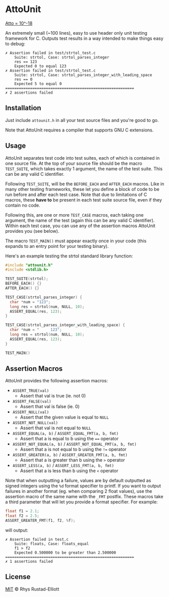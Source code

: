 # AttoUnit

[Atto = 10^-18](https://en.wikipedia.org/wiki/Atto-)

An extremely small (~100 lines), easy to use header only unit testing framework
for C. Outputs test results in a way intended to make things easy to debug:

```
✗ Assertion failed in test/strtol_test.c
	Suite: strtol, Case: strtol_parses_integer
	res == 123
	Expected 0 to equal 123
✗ Assertion failed in test/strtol_test.c
	Suite: strtol, Case: strtol_parses_integer_with_leading_space
	res == 0
	Expected 5 to equal 0
=========================================================
✗ 2 assertions failed
```

## Installation

Just include `attounit.h` in all your test source files and you're good to go.

Note that AttoUnit requires a compiler that supports GNU C extensions.

## Usage

AttoUnit separates test code into test suites, each of which is contained in one
source file. At the top of your source file should be the macro `TEST_SUITE`,
which takes exactly 1 argument, the name of the test suite. This can be any
valid C identifier.

Following `TEST_SUITE`, will be the `BEFORE_EACH` and `AFTER_EACH` macros. Like
in many other testing frameworks, these let you define a block of code to be run
before and after each test case. Note that due to limitations of C macros, these
**have to** be present in each test suite source file, even if they contain no
code.

Following this, are one or more `TEST_CASE` macros, each taking one argument,
the name of the test (again this can be any valid C identifier). Within each
test case, you can use any of the assertion macros AttoUnit provides you (see
below).

The macro `TEST_MAIN()` must appear exactly once in your code (this expands to
an entry point for your testing binary).

Here's an example testing the strtol standard library function:

```C
#include "attounit.h"
#include <stdlib.h>

TEST_SUITE(strtol);
BEFORE_EACH() {}
AFTER_EACH() {}

TEST_CASE(strtol_parses_integer) {
  char *num = "123";
  long res = strtol(num, NULL, 10);
  ASSERT_EQUAL(res, 123);
}

TEST_CASE(strtol_parses_integer_with_leading_space) {
  char *num = "     123";
  long res = strtol(num, NULL, 10);
  ASSERT_EQUAL(res, 123);
}

TEST_MAIN()
```

## Assertion Macros

AttoUnit provides the following assertion macros:

- `ASSERT_TRUE(val)`
  - Assert that val is true (ie. not 0)
- `ASSERT_FALSE(val)`
  - Assert that val is false (ie. 0)
- `ASSERT_NULL(val)`
	- Assert that the given value is equal to `NULL`
- `ASSERT_NOT_NULL(val)`
	- Assert that val is not equal to `NULL`
- `ASSERT_EQUAL(a, b)` / `ASSERT_EQUAL_FMT(a, b, fmt)`
	- Assert that a is equal to b using the `==` operator
- `ASSERT_NOT_EQUAL(a, b)` / `ASSERT_NOT_EQUAL_FMT(a, b, fmt)`
	- Assert that a is not equal to b using the `!=` operator
- `ASSERT_GREATER(a, b)` / `ASSERT_GREATER_FMT(a, b, fmt)`
	- Assert that a is greater than b using the `>` operator
- `ASSERT_LESS(a, b)` / `ASSERT_LESS_FMT(a, b, fmt)`
	- Assert that a is less than b using the `<` operator

Note that when outputting a failure, values are by default outputted as signed
integers using the `%d` format specifier to printf. If you want to output
failures in another format (eg. when comparing 2 float values), use the
assertion macro of the same name with the `_FMT` postfix. These macros take a third
parameter that will let you provide a format specifier. For example:

```C
float f1 = 2.1;
float f2 = 2.5;
ASSERT_GREATER_FMT(f1, f2, %f);
```

will output:

```
✗ Assertion failed in test.c
	Suite: floats, Case: floats_equal
	f1 > f2
	Expected 0.500000 to be greater than 2.500000
=========================================================
✗ 1 assertions failed
```

## License

[MIT](https://github.com/GunshipPenguin/attounit/blob/master/LICENSE) © Rhys Rustad-Elliott
